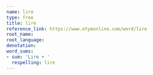 ```yaml
---
name: lire
type: free
title: lire
reference_link: https://www.etymonline.com/word/lire
root_name: 
root_language: 
denotation: 
word_sums:
- sum: 'Lire + '
  respelling: lire
---
```

